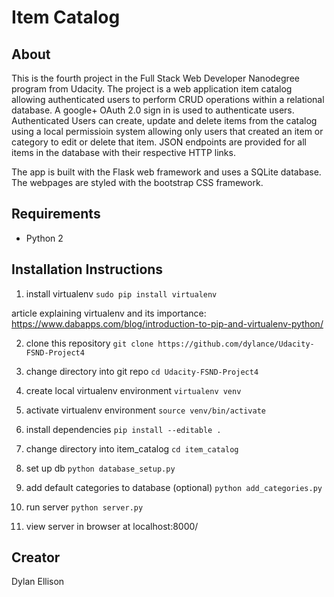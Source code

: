 # Item Catalog

## About

This is the fourth project in the Full Stack Web Developer Nanodegree program from Udacity. The project is a web application item catalog allowing authenticated users to perform CRUD operations within a relational database. A google+ OAuth 2.0 sign in is used to authenticate users. Authenticated Users can create, update and delete items from the catalog using a local permissioin system allowing only users that created an item or category to edit or delete that item. JSON endpoints are provided for all items in the database with their respective HTTP links.

The app is built with the Flask web framework and uses a SQLite database. The webpages are styled with the bootstrap CSS framework.

## Requirements

* Python 2


## Installation Instructions

1. install virtualenv
`sudo pip install virtualenv`

article explaining virtualenv and its importance: https://www.dabapps.com/blog/introduction-to-pip-and-virtualenv-python/


2. clone this repository
`git clone https://github.com/dylance/Udacity-FSND-Project4`

3. change directory into git repo
`cd Udacity-FSND-Project4`

4. create local virtualenv environment
`virtualenv venv`

5. activate virtualenv environment
`source venv/bin/activate`

6. install dependencies
`pip install --editable .`

7. change directory into item_catalog
`cd item_catalog`

8. set up db
`python database_setup.py`

9. add default categories to database (optional)
`python add_categories.py`

10. run server
`python server.py`

11. view server in browser at localhost:8000/

## Creator
Dylan Ellison
